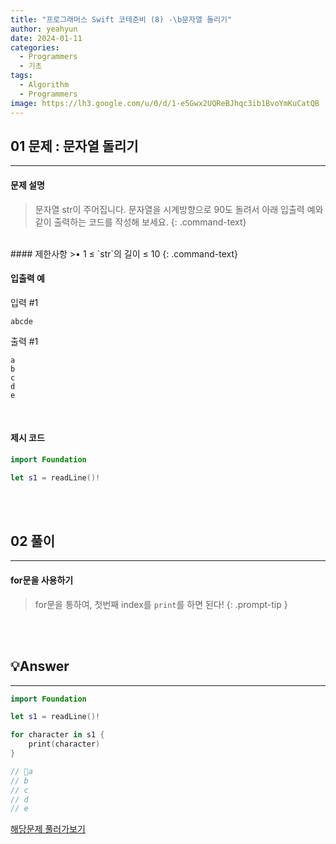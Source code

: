 ```yaml
---
title: "프로그래머스 Swift 코테준비 (8) -\b문자열 돌리기"
author: yeahyun
date: 2024-01-11
categories:
  - Programmers
  - 기초
tags:
  - Algorithm
  - Programmers
image: https://lh3.google.com/u/0/d/1-e5Gwx2UQReBJhqc3ib1BvoYmKuCatQB
---
```

## 01 문제 : 문자열 돌리기
---
#### 문제 설명

>문자열 str이 주어집니다.
문자열을 시계방향으로 90도 돌려서 아래 입출력 예와 같이 출력하는 코드를 작성해 보세요.
{: .command-text}

<br>
#### 제한사항
>• 1 ≤ `str`의 길이 ≤ 10
{: .command-text}

<br>

#### 입출력 예

입력 #1
```
abcde
```

출력 #1
```
a
b
c
d
e
```

<br>

#### 제시 코드

```swift
import Foundation

let s1 = readLine()!

```

<br>
<br>

## 02 풀이
---
#### for문을 사용하기
> for문을 통하여, 첫번째 index를 `print`를 하면 된다!
{: .prompt-tip }

<br>
<br>

## 💡Answer
---

```swift
import Foundation

let s1 = readLine()!

for character in s1 {
	print(character)
}

// a
// b
// c
// d
// e
```


[해당문제 풀러가보기](https://school.programmers.co.kr/learn/courses/30/lessons/181945)


